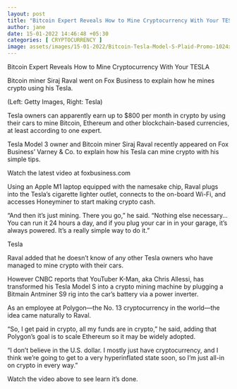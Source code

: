 ```yaml
---
layout: post
title: "Bitcoin Expert Reveals How to Mine Cryptocurrency With Your TESLA"
author: jane 
date: 15-01-2022 14:46:48 +05:30 
categories: [ CRYPTOCURRENCY ] 
image: assets/images/15-01-2022/Bitcoin-Tesla-Model-S-Plaid-Promo-1024x544.jpg
---
```

Bitcoin Expert Reveals How to Mine Cryptocurrency With Your TESLA

Bitcoin miner Siraj Raval went on Fox Business to explain how he mines crypto using his Tesla.

(Left: Getty Images, Right: Tesla)

Tesla owners can apparently earn up to $800 per month in crypto by using their cars to mine Bitcoin, Ethereum and other blockchain-based currencies, at least according to one expert.

Tesla Model 3 owner and Bitcoin miner Siraj Raval recently appeared on Fox Business’ Varney & Co. to explain how his Tesla can mine crypto with his simple tips.

Watch the latest video at foxbusiness.com

Using an Apple M1 laptop equipped with the namesake chip, Raval plugs into the Tesla’s cigarette lighter outlet, connects to the on-board Wi-Fi, and accesses Honeyminer to start making crypto cash.

“And then it’s just mining. There you go,” he said. “Nothing else necessary… You can run it 24 hours a day, and if you plug your car in in your garage, it’s always powered. It’s a really simple way to do it.”

Tesla

Raval added that he doesn’t know of any other Tesla owners who have managed to mine crypto with their cars.

However CNBC reports that YouTuber K-Man, aka Chris Allessi, has transformed his Tesla Model S into a crypto mining machine by plugging a Bitmain Antminer S9 rig into the car’s battery via a power inverter.

As an employee at Polygon—the No. 13 cryptocurrency in the world—the idea came naturally to Raval.

“So, I get paid in crypto, all my funds are in crypto,” he said, adding that Polygon’s goal is to scale Ethereum so it may be widely adopted.

“I don’t believe in the U.S. dollar. I mostly just have cryptocurrency, and I think we’re going to get to a very hyperinflated state soon, so I’m just all-in on crypto in every way.”

Watch the video above to see learn it’s done.